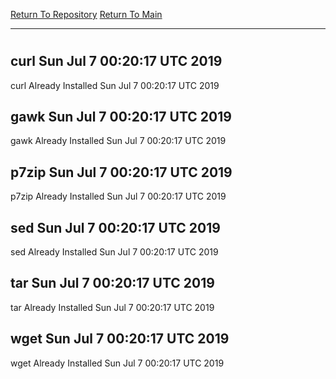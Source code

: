 [Return To Repository](https://github.com/deathbybandaid/piholeparser/)
[Return To Main](https://github.com/deathbybandaid/piholeparser/blob/master/RecentRunLogs/Mainlog.md)
____________________________________
# 
## curl Sun Jul 7 00:20:17 UTC 2019
curl Already Installed Sun Jul 7 00:20:17 UTC 2019
## gawk Sun Jul 7 00:20:17 UTC 2019
gawk Already Installed Sun Jul 7 00:20:17 UTC 2019
## p7zip Sun Jul 7 00:20:17 UTC 2019
p7zip Already Installed Sun Jul 7 00:20:17 UTC 2019
## sed Sun Jul 7 00:20:17 UTC 2019
sed Already Installed Sun Jul 7 00:20:17 UTC 2019
## tar Sun Jul 7 00:20:17 UTC 2019
tar Already Installed Sun Jul 7 00:20:17 UTC 2019
## wget Sun Jul 7 00:20:17 UTC 2019
wget Already Installed Sun Jul 7 00:20:17 UTC 2019
